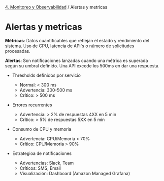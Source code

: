 [4. Monitoreo y Observabilidad](../../index.md) / Alertas y metricas

# Alertas y metricas

**Métricas**: Datos cuantificables que reflejan el estado y rendimiento del sistema. Uso de CPU, latencia de API's o número de solicitudes procesadas.

**Alertas**: Son notificaciones lanzadas cuando una métrica es superada según su umbral definido. Una API excede los 500ms en dar una respuesta.

- Thresholds definidos por servicio

  - Normal: < 300 ms
  - Advertencia: 300-500 ms
  - Crítico: > 500 ms

- Errores recurrentes

  - Advertencia: > 2% de respuestas 4XX en 5 min
  - Crítico: > 5% de respuestas 5XX en 5 min

- Consumo de CPU y memoria

  - Advertencia: CPU/Memoria > 70%
  - Crítico: CPU/Memoria > 90%

- Estrategioa de notificaciones
  - Advertencias: Slack, Team
  - Críticos: SMS, Email
  - Visualización: Dashboard (Amazon Managed Grafana)
